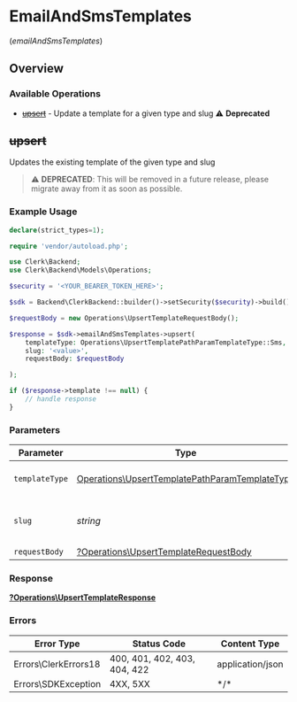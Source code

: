 # EmailAndSmsTemplates
(*emailAndSmsTemplates*)

## Overview

### Available Operations

* [~~upsert~~](#upsert) - Update a template for a given type and slug :warning: **Deprecated**

## ~~upsert~~

Updates the existing template of the given type and slug

> :warning: **DEPRECATED**: This will be removed in a future release, please migrate away from it as soon as possible.

### Example Usage

```php
declare(strict_types=1);

require 'vendor/autoload.php';

use Clerk\Backend;
use Clerk\Backend\Models\Operations;

$security = '<YOUR_BEARER_TOKEN_HERE>';

$sdk = Backend\ClerkBackend::builder()->setSecurity($security)->build();

$requestBody = new Operations\UpsertTemplateRequestBody();

$response = $sdk->emailAndSmsTemplates->upsert(
    templateType: Operations\UpsertTemplatePathParamTemplateType::Sms,
    slug: '<value>',
    requestBody: $requestBody

);

if ($response->template !== null) {
    // handle response
}
```

### Parameters

| Parameter                                                                                                        | Type                                                                                                             | Required                                                                                                         | Description                                                                                                      |
| ---------------------------------------------------------------------------------------------------------------- | ---------------------------------------------------------------------------------------------------------------- | ---------------------------------------------------------------------------------------------------------------- | ---------------------------------------------------------------------------------------------------------------- |
| `templateType`                                                                                                   | [Operations\UpsertTemplatePathParamTemplateType](../../Models/Operations/UpsertTemplatePathParamTemplateType.md) | :heavy_check_mark:                                                                                               | The type of template to update                                                                                   |
| `slug`                                                                                                           | *string*                                                                                                         | :heavy_check_mark:                                                                                               | The slug of the template to update                                                                               |
| `requestBody`                                                                                                    | [?Operations\UpsertTemplateRequestBody](../../Models/Operations/UpsertTemplateRequestBody.md)                    | :heavy_minus_sign:                                                                                               | N/A                                                                                                              |

### Response

**[?Operations\UpsertTemplateResponse](../../Models/Operations/UpsertTemplateResponse.md)**

### Errors

| Error Type                   | Status Code                  | Content Type                 |
| ---------------------------- | ---------------------------- | ---------------------------- |
| Errors\ClerkErrors18         | 400, 401, 402, 403, 404, 422 | application/json             |
| Errors\SDKException          | 4XX, 5XX                     | \*/\*                        |